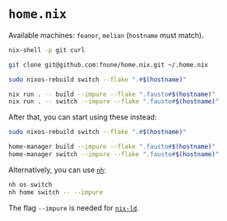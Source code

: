 # `home.nix`

Available machines: `feanor`, `melian` (`hostname` must match).

```bash
nix-shell -p git curl

git clone git@github.com:fnune/home.nix.git ~/.home.nix

sudo nixos-rebuild switch --flake ".#$(hostname)"

nix run . -- build --impure --flake ".fausto#$(hostname)"
nix run . -- switch --impure --flake ".fausto#$(hostname)"
```

After that, you can start using these instead:

```bash
sudo nixos-rebuild switch --flake ".#$(hostname)"

home-manager build --impure --flake ".fausto#$(hostname)"
home-manager switch --impure --flake ".fausto#$(hostname)"
```

Alternatively, you can use [`nh`](https://github.com/viperML/nh):

```bash
nh os switch
nh home switch -- --impure
```

The flag `--impure` is needed for [`nix-ld`](https://github.com/Mic92/nix-ld).
